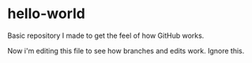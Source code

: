 # hello-world
Basic repository I made to get the feel of how GitHub works. 

Now i'm editing this file to see how branches and edits work. Ignore this.
